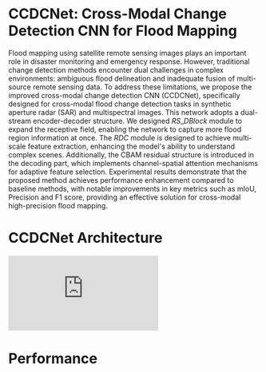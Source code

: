 # CCDCNet: Cross-Modal Change Detection CNN for Flood Mapping

Flood mapping using satellite remote sensing images plays an important role in disaster monitoring and emergency response. However, traditional change detection 
methods encounter dual challenges in complex environments: ambiguous flood delineation and inadequate fusion of multi-source remote sensing data. To address these 
limitations, we propose the improved cross-modal change detection CNN (CCDCNet), specifically designed for cross-modal flood change detection tasks in synthetic 
aperture radar (SAR) and multispectral images. This network adopts a dual-stream encoder-decoder structure. We designed $RS\_DBlock$ module to expand the receptive 
field, enabling the network to capture more flood region information at once. The $RDC$ module is designed to achieve multi-scale feature extraction, enhancing the 
model's ability to understand complex scenes. Additionally, the CBAM residual structure is introduced in the decoding part, which implements channel-spatial attention 
mechanisms for adaptive feature selection. Experimental results demonstrate that the proposed method achieves performance enhancement compared to baseline methods, 
with notable improvements in key metrics such as mIoU, Precision and F1 score, providing an effective solution for cross-modal high-precision flood mapping. 

# CCDCNet Architecture
![](https://github.com/liyaisme/CCDCNet/blob/master/imgs/Visio-architecture2.pdf)

# Performance
![]()
